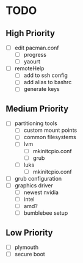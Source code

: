 # TODO

## High Priority
- [ ] edit pacman.conf
  - [ ] progress
  - [ ] yaourt
- [ ] remoteHelp
  - [ ] add to ssh config
  - [ ] add alias to bashrc
  - [ ] generate keys

## Medium Priority
- [ ] partitioning tools
  - [ ] custom mount points
  - [ ] common filesystems
  - [ ] lvm
    - [ ] mkinitcpio.conf
    - [ ] grub
  - [ ] luks
    - [ ] mkinitcpio.conf
- [ ] grub configuration
- [ ] graphics driver
  - [ ] newest nvidia
  - [ ] intel
  - [ ] amd?
  - [ ] bumblebee setup

## Low Priority
- [ ] plymouth
- [ ] secure boot
